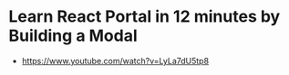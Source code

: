 # Learn React Portal in 12 minutes by Building a Modal

* <https://www.youtube.com/watch?v=LyLa7dU5tp8>
